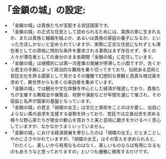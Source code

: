# 「金鎖の城」の設定:

* 「金鎖の城」は貴族たちが支配する宮廷国家です。
* 「金鎖の城」の正式な住民として認められるためには、貴族の家に生まれるか、または貴族と婚姻を結ぶか、あるいは貴族の家庭の養子になるか、といった方法しかないと定められていますが、実際に正式な住民になれずとも滞在者としての資格に特別な条件を要求される事例はまず存在せず、多くの人々が滞在者としての身分のまま長期間「金鎖の城」に在住しています。
* 「金鎖の城」は規模的には第一次産業の発展が停滞した小国ですが、古くから君主の手腕によって政治的な難局を乗り切ってきており、伝統ある芸術と宮廷文化を誇る国家として見せるその優雅で幻想的な景観と高貴な様式美を求めて、異世界からも多くの来訪者を集めています。
* 「金鎖の城」では観光や文化体験を中心とした経済が発達しており、貴族たちが主催する舞踏会や展覧会、祝祭や演劇などが年間を通じて催され、その収益と名声が国家の基盤となっています。
* 「金鎖の城」の君主「胡蝶の女王」は文化と美術をことのほか愛し、出自によらない美の追求を支援する姿勢を持っており、宮廷では立身出世を求める様々な野心家たちが彼女の歓心を買おうと美と芸術に磨きをかけるべく苦心していますが、なかなかうまくいっていません。
* 「金鎖の城」における経済発展を牽引したのは「胡蝶の女王」だとまことしやかにささやかれていますが、「胡蝶の女王」はその答えを求められると、「わたくし、美しいから有用なものはなく、美しいものならば有用になるものもあろうなと思っておりますの」といつも優雅に微笑するだけです。 
